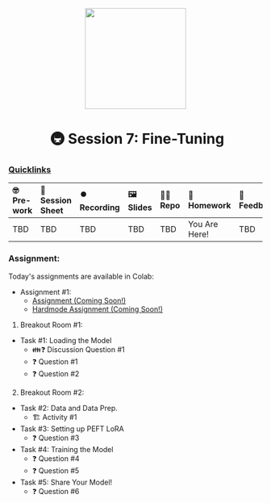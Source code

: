 <p align = "center" draggable=”false” ><img src="https://github.com/AI-Maker-Space/LLM-Dev-101/assets/37101144/d1343317-fa2f-41e1-8af1-1dbb18399719" 
     width="200px"
     height="auto"/>
</p>

<h1 align="center" id="heading"> 🚇 Session 7: Fine-Tuning</h1>

### [Quicklinks](https://github.com/AI-Maker-Space/LLM-Engineering-Foundations-to-SLMs/tree/main/00_AIM_Quicklinks)

| 🤓 Pre-work | 📰 Session Sheet | ⏺️ Recording     | 🖼️ Slides        | 👨‍💻 Repo         | 📝 Homework      | 📁 Feedback       |
|:-----------------|:-----------------|:-----------------|:-----------------|:-----------------|:-----------------|:-----------------|
| TBD | TBD | TBD | TBD | TBD  | You Are Here! | TBD | TBD |


### Assignment: 

Today's assignments are available in Colab:
- Assignment #1: 
    - [Assignment (Coming Soon!)]()
    - [Hardmode Assignment (Coming Soon!)]()

1. Breakout Room #1:
  - Task #1: Loading the Model
    - 👪❓ Discussion Question #1
    - ❓ Question #1
    - ❓ Question #2
2. Breakout Room #2:
  - Task #2: Data and Data Prep.
    - 🏗️ Activity #1
  - Task #3: Setting up PEFT LoRA
    - ❓ Question #3
  - Task #4: Training the Model
    - ❓ Question #4
    - ❓ Question #5
  - Task #5: Share Your Model!
    - ❓ Question #6
